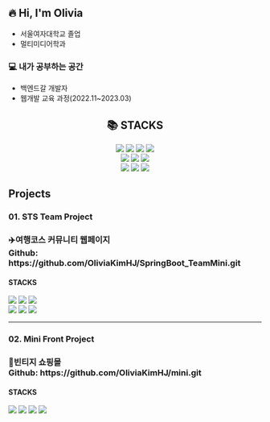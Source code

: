 ## 🔥 Hi, I'm Olivia
- 서울여자대학교 졸업
- 멀티미디어학과

### 💻 내가 공부하는 공간
- 백엔드갈 개발자
- 웹개발 교육 과정(2022.11~2023.03)

<div align=center><h2>📚 STACKS</h2></div>

<div align=center> 
  <img src="https://img.shields.io/badge/SPRING BOOT-green?style=flat&logo=Spring&Boot?&logoColor=white"> 
  <img src="https://img.shields.io/badge/Java-007396?style=flat&logo=ava&logoColor=white"> 
  <img src="https://img.shields.io/badge/css-1572B6?style=flat&logo=css3&logoColor=white">
  <img src="https://img.shields.io/badge/html5-E34F26?style=flat&logo=html5&logoColor=white">
  <br>
  
  <img src="https://img.shields.io/badge/javascript-F7DF1E?style=flat&logo=javascript&logoColor=black">
  <img src="https://img.shields.io/badge/oracle-F80000?style=flat&logo=oracle&logoColor=white">
  <img src="https://img.shields.io/badge/gradle-02303A?style=flat&logo=gradle&logoColor=white">
  <br> 
  
  <img src="https://img.shields.io/badge/Eclips IDE-2C2255?style=flat&logo=Eclipse&IDE?&logoColor=white">
  <img src="https://img.shields.io/badge/mariaDB-003545?style=flat&logo=mariaDB&logoColor=white">
  <img src="https://img.shields.io/badge/bootstrap-7952B3?style=flat&logo=bootstrap&logoColor=white">
</div>

## Projects
### 01. STS Team Project
<h3>✈️여행코스 커뮤니티 웹페이지<br> Github: https://github.com/OliviaKimHJ/SpringBoot_TeamMini.git </h3>
<h4>STACKS</h4>
<div> 
  <img src="https://img.shields.io/badge/SPRING BOOT-green?style=flat&logo=Spring&Boot?&logoColor=white"> 
  <img src="https://img.shields.io/badge/css-1572B6?style=flat&logo=css3&logoColor=white">
  <img src="https://img.shields.io/badge/html5-E34F26?style=flat&logo=html5&logoColor=white">
  <br>
  <img src="https://img.shields.io/badge/javascript-F7DF1E?style=flat&logo=javascript&logoColor=black">
  <img src="https://img.shields.io/badge/oracle-F80000?style=flat&logo=oracle&logoColor=white">
  <img src="https://img.shields.io/badge/gradle-02303A?style=flat&logo=gradle&logoColor=white">
</div>
<div><hr></div>

### 02. Mini Front Project
<h3>🎁빈티지 쇼핑몰 <br> Github: https://github.com/OliviaKimHJ/mini.git </h3>
<h4>STACKS</h4>
<div> 
  <img src="https://img.shields.io/badge/Visual%20Studio%20Code-0078d7.svg?style=flat&logo=visual-studio-code&logoColor=white"> 
  <img src="https://img.shields.io/badge/css-1572B6?style=flat&logo=css3&logoColor=white">
  <img src="https://img.shields.io/badge/html5-E34F26?style=flat&logo=html5&logoColor=white">
  <img src="https://img.shields.io/badge/javascript-F7DF1E?style=flat&logo=javascript&logoColor=black">
</div>


<!--
뱃지정보 - https://github.com/Ileriayo/markdown-badges
**OliviaKimHJ/OliviaKimHJ** is a ✨ _special_ ✨ repository because its `README.md` (this file) appears on your GitHub profile.
Here are some ideas to get you started:
- 🔭 I’m currently working on ...
- 🌱 I’m currently learning ...
- 👯 I’m looking to collaborate on ...
- 🤔 I’m looking for help with ...
- 💬 Ask me about ...
- 📫 How to reach me: ...
- 😄 Pronouns: ...
- ⚡ Fun fact: ...
-->
